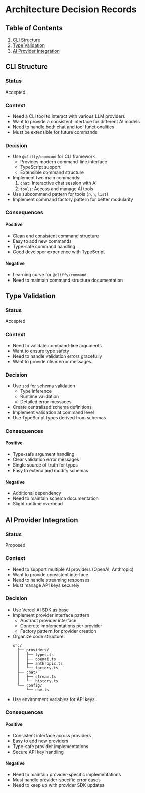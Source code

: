 # Architecture Decision Records

## Table of Contents
1. [CLI Structure](#cli-structure)
2. [Type Validation](#type-validation)
3. [AI Provider Integration](#ai-provider-integration)

## CLI Structure

### Status
Accepted

### Context
- Need a CLI tool to interact with various LLM providers
- Want to provide a consistent interface for different AI models
- Need to handle both chat and tool functionalities
- Must be extensible for future commands

### Decision
- Use `@cliffy/command` for CLI framework
  - Provides modern command-line interface
  - TypeScript support
  - Extensible command structure
- Implement two main commands:
  1. `chat`: Interactive chat session with AI
  2. `tools`: Access and manage AI tools
- Use subcommand pattern for tools (`run`, `list`)
- Implement command factory pattern for better modularity

### Consequences
#### Positive
- Clean and consistent command structure
- Easy to add new commands
- Type-safe command handling
- Good developer experience with TypeScript

#### Negative
- Learning curve for `@cliffy/command`
- Need to maintain command structure documentation

## Type Validation

### Status
Accepted

### Context
- Need to validate command-line arguments
- Want to ensure type safety
- Need to handle validation errors gracefully
- Want to provide clear error messages

### Decision
- Use `zod` for schema validation
  - Type inference
  - Runtime validation
  - Detailed error messages
- Create centralized schema definitions
- Implement validation at command level
- Use TypeScript types derived from schemas

### Consequences
#### Positive
- Type-safe argument handling
- Clear validation error messages
- Single source of truth for types
- Easy to extend and modify schemas

#### Negative
- Additional dependency
- Need to maintain schema documentation
- Slight runtime overhead

## AI Provider Integration

### Status
Proposed

### Context
- Need to support multiple AI providers (OpenAI, Anthropic)
- Want to provide consistent interface
- Need to handle streaming responses
- Must manage API keys securely

### Decision
- Use Vercel AI SDK as base
- Implement provider interface pattern
  - Abstract provider interface
  - Concrete implementations per provider
  - Factory pattern for provider creation
- Organize code structure:
  ```
  src/
    ├── providers/
    │   ├── types.ts
    │   ├── openai.ts
    │   ├── anthropic.ts
    │   └── factory.ts
    ├── chat/
    │   ├── stream.ts
    │   └── history.ts
    └── config/
        └── env.ts
  ```
- Use environment variables for API keys

### Consequences
#### Positive
- Consistent interface across providers
- Easy to add new providers
- Type-safe provider implementations
- Secure API key handling

#### Negative
- Need to maintain provider-specific implementations
- Must handle provider-specific error cases
- Need to keep up with provider SDK updates 
